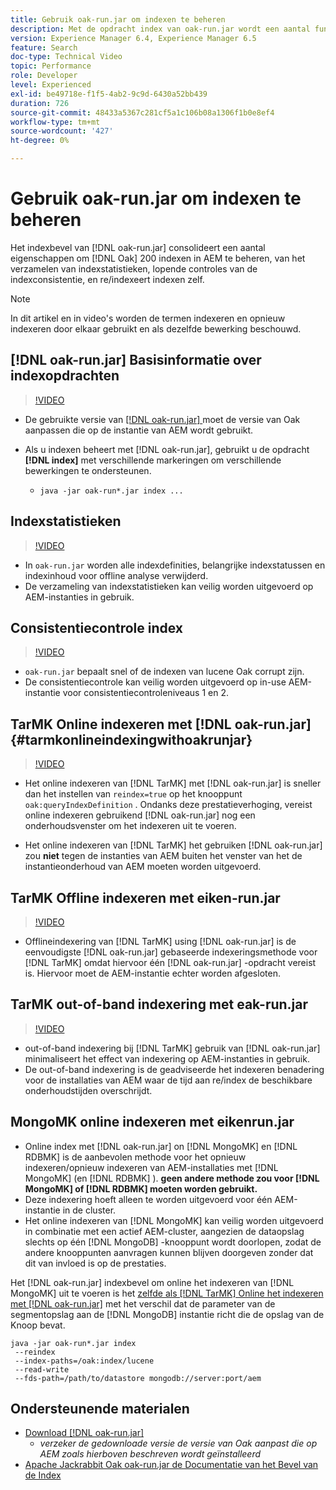 ```yaml
---
title: Gebruik oak-run.jar om indexen te beheren
description: Met de opdracht index van oak-run.jar wordt een aantal functies geconsolideerd voor het beheer van Oak-indexen in AEM, variërend van het verzamelen van indexstatistieken, het uitvoeren van indexconsistentiecontroles en het opnieuw/indexeren van indexen zelf.
version: Experience Manager 6.4, Experience Manager 6.5
feature: Search
doc-type: Technical Video
topic: Performance
role: Developer
level: Experienced
exl-id: be49718e-f1f5-4ab2-9c9d-6430a52bb439
duration: 726
source-git-commit: 48433a5367c281cf5a1c106b08a1306f1b0e8ef4
workflow-type: tm+mt
source-wordcount: '427'
ht-degree: 0%

---
```


# Gebruik oak-run.jar om indexen te beheren

Het indexbevel van [!DNL oak-run.jar] consolideert een aantal eigenschappen om [!DNL Oak] 200 indexen in AEM te beheren, van het verzamelen van indexstatistieken, lopende controles van de indexconsistentie, en re/indexeert indexen zelf.

>[!NOTE]
>
>In dit artikel en in video&#39;s worden de termen indexeren en opnieuw indexeren door elkaar gebruikt en als dezelfde bewerking beschouwd.

## [!DNL oak-run.jar] Basisinformatie over indexopdrachten

>[!VIDEO](https://video.tv.adobe.com/v/21475?quality=12&learn=on)

* De gebruikte versie van [[!DNL oak-run.jar] ](https://repository.apache.org/service/local/artifact/maven/redirect?r=releases&amp;g=org.apache.jackrabbit&amp;a=oak-run&amp;v=1.8.0) moet de versie van Oak aanpassen die op de instantie van AEM wordt gebruikt.
* Als u indexen beheert met [!DNL oak-run.jar], gebruikt u de opdracht **[!DNL index]** met verschillende markeringen om verschillende bewerkingen te ondersteunen.

   * `java -jar oak-run*.jar index ...`

## Indexstatistieken

>[!VIDEO](https://video.tv.adobe.com/v/21477?quality=12&learn=on)

* In `oak-run.jar` worden alle indexdefinities, belangrijke indexstatussen en indexinhoud voor offline analyse verwijderd.
* De verzameling van indexstatistieken kan veilig worden uitgevoerd op AEM-instanties in gebruik.

## Consistentiecontrole index

>[!VIDEO](https://video.tv.adobe.com/v/21476?quality=12&learn=on)

* `oak-run.jar` bepaalt snel of de indexen van lucene Oak corrupt zijn.
* De consistentiecontrole kan veilig worden uitgevoerd op in-use AEM-instantie voor consistentiecontroleniveaus 1 en 2.

## TarMK Online indexeren met [!DNL oak-run.jar] {#tarmkonlineindexingwithoakrunjar}

>[!VIDEO](https://video.tv.adobe.com/v/21479?quality=12&learn=on)

* Het online indexeren van [!DNL TarMK] met [!DNL oak-run.jar] is sneller dan het instellen van `reindex=true` op het knooppunt `oak:queryIndexDefinition` . Ondanks deze prestatieverhoging, vereist online indexeren gebruikend [!DNL oak-run.jar] nog een onderhoudsvenster om het indexeren uit te voeren.

* Het online indexeren van [!DNL TarMK] het gebruiken [!DNL oak-run.jar] zou **niet** tegen de instanties van AEM buiten het venster van het de instantieonderhoud van AEM moeten worden uitgevoerd.

## TarMK Offline indexeren met eiken-run.jar

>[!VIDEO](https://video.tv.adobe.com/v/21478?quality=12&learn=on)

* Offlineindexering van [!DNL TarMK] using [!DNL oak-run.jar] is de eenvoudigste [!DNL oak-run.jar] gebaseerde indexeringsmethode voor [!DNL TarMK] omdat hiervoor één [!DNL oak-run.jar] -opdracht vereist is. Hiervoor moet de AEM-instantie echter worden afgesloten.

## TarMK out-of-band indexering met eak-run.jar

>[!VIDEO](https://video.tv.adobe.com/v/21480?quality=12&learn=on)

* out-of-band indexering bij [!DNL TarMK] gebruik van [!DNL oak-run.jar] minimaliseert het effect van indexering op AEM-instanties in gebruik.
* De out-of-band indexering is de geadviseerde het indexeren benadering voor de installaties van AEM waar de tijd aan re/index de beschikbare onderhoudstijden overschrijdt.

## MongoMK online indexeren met eikenrun.jar

* Online index met [!DNL oak-run.jar] on [!DNL MongoMK] en [!DNL RDBMK] is de aanbevolen methode voor het opnieuw indexeren/opnieuw indexeren van AEM-installaties met [!DNL MongoMK] (en [!DNL RDBMK] ). **geen andere methode zou voor [!DNL MongoMK] of [!DNL RDBMK] moeten worden gebruikt.**
* Deze indexering hoeft alleen te worden uitgevoerd voor één AEM-instantie in de cluster.
* Het online indexeren van [!DNL MongoMK] kan veilig worden uitgevoerd in combinatie met een actief AEM-cluster, aangezien de dataopslag slechts op één [!DNL MongoDB] -knooppunt wordt doorlopen, zodat de andere knooppunten aanvragen kunnen blijven doorgeven zonder dat dit van invloed is op de prestaties.

Het [!DNL oak-run.jar] indexbevel om online het indexeren van [!DNL MongoMK] uit te voeren is het [ zelfde als  [!DNL TarMK]  Online het indexeren met  [!DNL oak-run.jar]](#tarmkonlineindexingwithoakrunjar) met het verschil dat de parameter van de segmentopslag aan de [!DNL MongoDB] instantie richt die de opslag van de Knoop bevat.

```
java -jar oak-run*.jar index
 --reindex
 --index-paths=/oak:index/lucene
 --read-write
 --fds-path=/path/to/datastore mongodb://server:port/aem
```

## Ondersteunende materialen

* [ Download  [!DNL oak-run.jar] ](https://repository.apache.org/#nexus-search;gav~org.apache.jackrabbit~oak-run~~~~kw,versionexpand)
   * *verzeker de gedownloade versie de versie van Oak aanpast die op AEM zoals hierboven beschreven wordt geïnstalleerd*
* [ Apache Jackrabbit Oak oak-run.jar de Documentatie van het Bevel van de Index ](https://jackrabbit.apache.org/oak/docs/query/oak-run-indexing.html)
